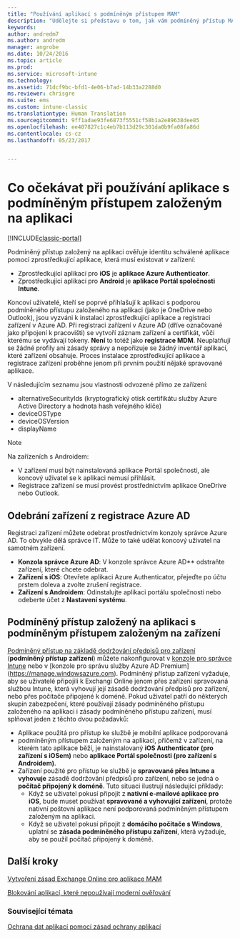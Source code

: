 ```yaml
---
title: "Používání aplikací s podmíněným přístupem MAM"
description: "Udělejte si představu o tom, jak vám podmíněný přístup MAM pomůže určit, které aplikace mají přístup ke službám O365."
keywords: 
author: andredm7
ms.author: andredm
manager: angrobe
ms.date: 10/24/2016
ms.topic: article
ms.prod: 
ms.service: microsoft-intune
ms.technology: 
ms.assetid: 71dcf9bc-bfd1-4e06-b7ad-14b33a2288d0
ms.reviewer: chrisgre
ms.suite: ems
ms.custom: intune-classic
ms.translationtype: Human Translation
ms.sourcegitcommit: 9ff1adae93fe6873f5551cf58b1a2e89638dee85
ms.openlocfilehash: ee407827c1c4eb7b113d29c301da0b9fa08fa86d
ms.contentlocale: cs-cz
ms.lasthandoff: 05/23/2017


---
```

# <a name="what-to-expect-when-using-an-app-with-app-based-ca"></a>Co očekávat při používání aplikace s podmíněným přístupem založeným na aplikaci

[!INCLUDE[classic-portal](../includes/classic-portal.md)]

Podmíněný přístup založený na aplikaci ověřuje identitu schválené aplikace pomocí zprostředkující aplikace, která musí existovat v zařízení:
*  Zprostředkující aplikací pro **iOS** je **aplikace Azure Authenticator**.
* Zprostředkující aplikací pro **Android** je **aplikace Portál společnosti Intune**. 

Koncoví uživatelé, kteří se poprvé přihlašují k aplikaci s podporou podmíněného přístupu založeného na aplikaci (jako je OneDrive nebo Outlook), jsou vyzváni k instalaci zprostředkující aplikace a registraci zařízení v Azure AD. Při registraci zařízení v Azure AD (dříve označované jako připojení k pracovišti) se vytvoří záznam zařízení a certifikát, vůči kterému se vydávají tokeny.  **Není** to totéž jako **registrace MDM**. Neuplatňují se žádné profily ani zásady správy a nepořizuje se žádný inventář aplikací, které zařízení obsahuje.  Proces instalace zprostředkující aplikace a registrace zařízení proběhne jenom při prvním použití nějaké spravované aplikace.

V následujícím seznamu jsou vlastnosti odvozené přímo ze zařízení:

* alternativeSecurityIds (kryptografický otisk certifikátu služby Azure Active Directory a hodnota hash veřejného klíče)
* deviceOSType
* deviceOSVersion
* displayName

> [!NOTE]
> Na zařízeních s Androidem:
  * V zařízení musí být nainstalovaná aplikace Portál společnosti, ale koncový uživatel se k aplikaci nemusí přihlásit.
  * Registrace zařízení se musí provést prostřednictvím aplikace OneDrive nebo Outlook.

## <a name="to-remove-a-device-from-azure-ad-registration"></a>Odebrání zařízení z registrace Azure AD
Registraci zařízení můžete odebrat prostřednictvím konzoly správce Azure AD. To obvykle dělá správce IT.  Může to také udělat koncový uživatel na samotném zařízení.

* **Konzola správce Azure AD**: V konzole správce Azure AD** odstraňte zařízení, které chcete odebrat.
* **Zařízení s iOS**: Otevřete aplikaci Azure Authenticator, přejeďte po účtu prstem doleva a zvolte zrušení registrace.  
* **Zařízení s Androidem**: Odinstalujte aplikaci portálu společnosti nebo odeberte účet z **Nastavení systému**.

## <a name="app-based-ca-with-device-based-ca"></a>Podmíněný přístup založený na aplikaci s podmíněným přístupem založeným na zařízení  

[Podmíněný přístup na základě dodržování předpisů pro zařízení](restrict-access-to-email-and-o365-services-with-microsoft-intune.md) (**podmíněný přístup zařízení**) můžete nakonfigurovat v [konzole pro správce Intune](https://manage.microsoft.com) nebo v [konzole pro správu služby Azure AD Premium] (https://manage.windowsazure.com). Podmíněný přístup zařízení vyžaduje, aby se uživatelé připojili k Exchangi Online jenom přes zařízení spravovaná službou Intune, která vyhovují její zásadě dodržování předpisů pro zařízení, nebo přes počítače připojené k doméně.  Pokud uživatel patří do některých skupin zabezpečení, které používají zásady podmíněného přístupu založeného na aplikaci i zásady podmíněného přístupu zařízení, musí splňovat jeden z těchto dvou požadavků:
* Aplikace použitá pro přístup ke službě je mobilní aplikace podporovaná 
* podmíněným přístupem založeným na aplikaci, přičemž v zařízení, na kterém tato aplikace běží, je nainstalovaný **iOS Authenticator (pro zařízení s iOSem)** nebo **aplikace Portál společnosti (pro zařízení s Androidem)**.
* Zařízení použité pro přístup ke službě je **spravované přes Intune a vyhovuje** zásadě dodržování předpisů pro zařízení, nebo se jedná o **počítač připojený k doméně**.  Tuto situaci ilustrují následující příklady:
  * Když se uživatel pokusí připojit z **nativní e-mailové aplikace pro iOS**, bude muset používat **spravované a vyhovující zařízení**, protože nativní poštovní aplikace není podporovaná podmíněným přístupem založeným na aplikaci.
  * Když se uživatel pokusí připojit z **domácího počítače s Windows**, uplatní se **zásada podmíněného přístupu zařízení**, která vyžaduje, aby se použil počítač připojený k doméně.

## <a name="next-steps"></a>Další kroky
[Vytvoření zásad Exchange Online pro aplikace MAM](mam-ca-for-exchange-online.md)

[Blokování aplikací, které nepoužívají moderní ověřování](block-apps-with-no-modern-authentication.md)

### <a name="see-also"></a>Související témata

[Ochrana dat aplikací pomocí zásad ochrany aplikací](protect-app-data-using-mobile-app-management-policies-with-microsoft-intune.md)

